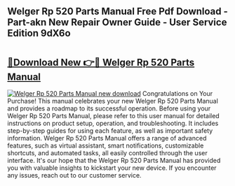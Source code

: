 ## Welger Rp 520 Parts Manual Free Pdf Download - Part-akn New Repair Owner Guide - User Service Edition 9dX6o

# <h2><a href="http://bc83221.oget.top/?id=Welger+Rp+520+Parts+Manual">🔗Download New 👉🔴 Welger Rp 520 Parts Manual</a></h2>

[![Welger Rp 520 Parts Manual new download](https://i.imgur.com/5g1atiW.png)](http://bc83221.oget.top/?id=Welger+Rp+520+Parts+Manual)
Congratulations on Your Purchase! This manual celebrates your new Welger Rp 520 Parts Manual and provides a roadmap to its successful operation. Before using your Welger Rp 520 Parts Manual, please refer to this user manual for detailed instructions on product setup, operation, and troubleshooting. It includes step-by-step guides for using each feature, as well as important safety information. Welger Rp 520 Parts Manual offers a range of advanced features, such as virtual assistant, smart notifications, customizable shortcuts, and automated tasks, all easily controlled through the user interface. It's our hope that the Welger Rp 520 Parts Manual has provided you with valuable insights to kickstart your new device. If you encounter any issues, reach out to our customer service.
